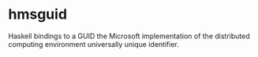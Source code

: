 hmsguid
=======

Haskell bindings to a GUID the Microsoft implementation of the distributed computing environment universally unique identifier.
